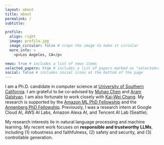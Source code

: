 ```yaml
---
layout: about
title: about
permalink: /
subtitle: 

profile:
  align: right
  image: profile.jpg
  image_circular: false # crops the image to make it circular
  more_info: >
    <p>Los Angeles, CA</p>

news: true # includes a list of news items
selected_papers: true # includes a list of papers marked as "selected={true}"
social: false # includes social icons at the bottom of the page
---
```


I am a Ph.D. candidate in computer science at [University of Southern California](https://www.usc.edu/). I am grateful to be co-advised by [Muhao Chen](https://muhaochen.github.io) and [Aram Galstyan](https://scholar.google.com/citations?user=rJTwW0MAAAAJ&hl=en). I am also fortunate to work closely with [Kai-Wei Chang](http://web.cs.ucla.edu/~kwchang/). My research is supported by the [Amazon ML PhD Fellowship](https://trustedai.usc.edu/20222023-amazon-ml-fellows-1) and the [Annenberg PhD Fellowship](https://graduateschool.usc.edu/fellowships/fellowships-for-phd-students/). Previously, I was a research intern at Google Cloud AI, AWS AI Labs, Amazon Alexa AI, and Tencent AI Lab (Seattle).

My research interests lie in natural language processing and machine learning. My recent work focuses on **responsible and trustworthy LLMs**, including (1) robustness and faithfulness, (2) safety and security, and (3) controllable generation.




